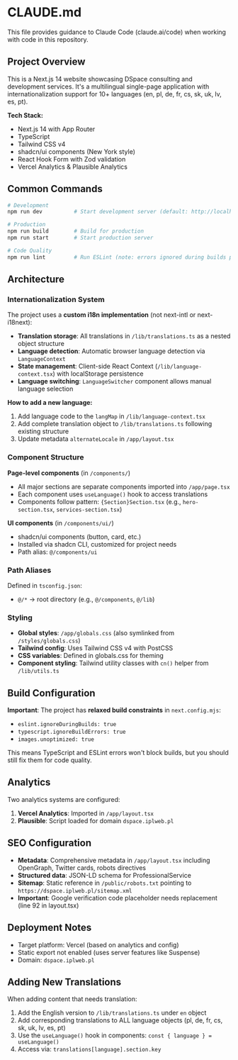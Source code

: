 # CLAUDE.md

This file provides guidance to Claude Code (claude.ai/code) when working with code in this repository.

## Project Overview

This is a Next.js 14 website showcasing DSpace consulting and development services. It's a multilingual single-page application with internationalization support for 10+ languages (en, pl, de, fr, cs, sk, uk, lv, es, pt).

**Tech Stack:**
- Next.js 14 with App Router
- TypeScript
- Tailwind CSS v4
- shadcn/ui components (New York style)
- React Hook Form with Zod validation
- Vercel Analytics & Plausible Analytics

## Common Commands

```bash
# Development
npm run dev          # Start development server (default: http://localhost:3000)

# Production
npm run build        # Build for production
npm run start        # Start production server

# Code Quality
npm run lint         # Run ESLint (note: errors ignored during builds per next.config.mjs)
```

## Architecture

### Internationalization System

The project uses a **custom i18n implementation** (not next-intl or next-i18next):

- **Translation storage**: All translations in `/lib/translations.ts` as a nested object structure
- **Language detection**: Automatic browser language detection via `LanguageContext`
- **State management**: Client-side React Context (`/lib/language-context.tsx`) with localStorage persistence
- **Language switching**: `LanguageSwitcher` component allows manual language selection

**How to add a new language:**
1. Add language code to the `langMap` in `/lib/language-context.tsx`
2. Add complete translation object to `/lib/translations.ts` following existing structure
3. Update metadata `alternateLocale` in `/app/layout.tsx`

### Component Structure

**Page-level components** (in `/components/`)
- All major sections are separate components imported into `/app/page.tsx`
- Each component uses `useLanguage()` hook to access translations
- Components follow pattern: `{Section}Section.tsx` (e.g., `hero-section.tsx`, `services-section.tsx`)

**UI components** (in `/components/ui/`)
- shadcn/ui components (button, card, etc.)
- Installed via shadcn CLI, customized for project needs
- Path alias: `@/components/ui`

### Path Aliases

Defined in `tsconfig.json`:
- `@/*` → root directory (e.g., `@/components`, `@/lib`)

### Styling

- **Global styles**: `/app/globals.css` (also symlinked from `/styles/globals.css`)
- **Tailwind config**: Uses Tailwind CSS v4 with PostCSS
- **CSS variables**: Defined in globals.css for theming
- **Component styling**: Tailwind utility classes with `cn()` helper from `/lib/utils.ts`

## Build Configuration

**Important**: The project has **relaxed build constraints** in `next.config.mjs`:
- `eslint.ignoreDuringBuilds: true`
- `typescript.ignoreBuildErrors: true`
- `images.unoptimized: true`

This means TypeScript and ESLint errors won't block builds, but you should still fix them for code quality.

## Analytics

Two analytics systems are configured:
1. **Vercel Analytics**: Imported in `/app/layout.tsx`
2. **Plausible**: Script loaded for domain `dspace.iplweb.pl`

## SEO Configuration

- **Metadata**: Comprehensive metadata in `/app/layout.tsx` including OpenGraph, Twitter cards, robots directives
- **Structured data**: JSON-LD schema for ProfessionalService
- **Sitemap**: Static reference in `/public/robots.txt` pointing to `https://dspace.iplweb.pl/sitemap.xml`
- **Important**: Google verification code placeholder needs replacement (line 92 in layout.tsx)

## Deployment Notes

- Target platform: Vercel (based on analytics and config)
- Static export not enabled (uses server features like Suspense)
- Domain: `dspace.iplweb.pl`

## Adding New Translations

When adding content that needs translation:
1. Add the English version to `/lib/translations.ts` under `en` object
2. Add corresponding translations to ALL language objects (pl, de, fr, cs, sk, uk, lv, es, pt)
3. Use the `useLanguage()` hook in components: `const { language } = useLanguage()`
4. Access via: `translations[language].section.key`
